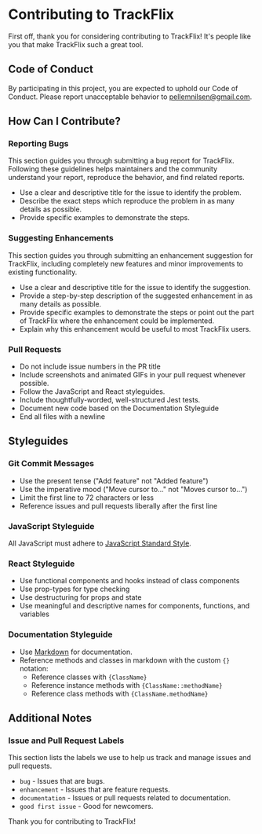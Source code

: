 # Contributing to TrackFlix

First off, thank you for considering contributing to TrackFlix! It's people like you that make TrackFlix such a great tool.

## Code of Conduct

By participating in this project, you are expected to uphold our Code of Conduct. Please report unacceptable behavior to pellemnilsen@gmail.com.

## How Can I Contribute?

### Reporting Bugs

This section guides you through submitting a bug report for TrackFlix. Following these guidelines helps maintainers and the community understand your report, reproduce the behavior, and find related reports.

- Use a clear and descriptive title for the issue to identify the problem.
- Describe the exact steps which reproduce the problem in as many details as possible.
- Provide specific examples to demonstrate the steps.

### Suggesting Enhancements

This section guides you through submitting an enhancement suggestion for TrackFlix, including completely new features and minor improvements to existing functionality.

- Use a clear and descriptive title for the issue to identify the suggestion.
- Provide a step-by-step description of the suggested enhancement in as many details as possible.
- Provide specific examples to demonstrate the steps or point out the part of TrackFlix where the enhancement could be implemented.
- Explain why this enhancement would be useful to most TrackFlix users.

### Pull Requests

- Do not include issue numbers in the PR title
- Include screenshots and animated GIFs in your pull request whenever possible.
- Follow the JavaScript and React styleguides.
- Include thoughtfully-worded, well-structured Jest tests.
- Document new code based on the Documentation Styleguide
- End all files with a newline

## Styleguides

### Git Commit Messages

- Use the present tense ("Add feature" not "Added feature")
- Use the imperative mood ("Move cursor to..." not "Moves cursor to...")
- Limit the first line to 72 characters or less
- Reference issues and pull requests liberally after the first line

### JavaScript Styleguide

All JavaScript must adhere to [JavaScript Standard Style](https://standardjs.com/).

### React Styleguide

- Use functional components and hooks instead of class components
- Use prop-types for type checking
- Use destructuring for props and state
- Use meaningful and descriptive names for components, functions, and variables

### Documentation Styleguide

- Use [Markdown](https://daringfireball.net/projects/markdown) for documentation.
- Reference methods and classes in markdown with the custom `{}` notation:
    - Reference classes with `{ClassName}`
    - Reference instance methods with `{ClassName::methodName}`
    - Reference class methods with `{ClassName.methodName}`

## Additional Notes

### Issue and Pull Request Labels

This section lists the labels we use to help us track and manage issues and pull requests.

- `bug` - Issues that are bugs.
- `enhancement` - Issues that are feature requests.
- `documentation` - Issues or pull requests related to documentation.
- `good first issue` - Good for newcomers.

Thank you for contributing to TrackFlix!
